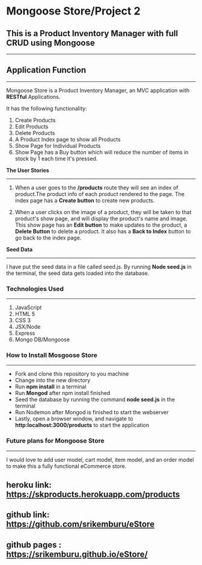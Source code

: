 # Mongoose Store/Project 2

## This is a Product Inventory Manager with full CRUD using Mongoose
***

## Application Function
***
Mongoose Store is a Product Inventory Manager, an MVC application with **RESTful** Applications.

It has the following functionality:

1. Create Products
2. Edit Products
3. Delete Products
3. A Product Index page to show all Products
4. Show Page for Individual Products
5. Show Page has a Buy button which will reduce the number of items in stock by 1 each time it's pressed.

**The User Stories**
***

1. When a user goes to the **/products** route they will see an index of product.The product info of each product rendered to the page. The index page has a **Create button** to create new products.

2. When a user clicks on the image of a product, they will be taken to that product's show page, and will display the product's name and image. This show page has an **Edit button** to make updates to the product, a **Delete Button** to delete a product. It also has a **Back to Index** button to go back to the index page. 

**Seed Data**
***

I have put the seed data in a file called seed.js. By running **Node seed.js** in the terminal, the seed data gets loaded into the database.


### Technologies Used
***

1. JavaScript
2. HTML 5
3. CSS 3
4. JSX/Node
5. Express
6. Mongo DB/Mongoose

### How to Install Mosgoose Store
***

- Fork and clone this repository to you machine
- Change into the new directory
- Run **npm install** in a terminal
- Run **Mongod** after npm install finished
- Seed the database by running the command **node seed.js** in the terminal
- Run Nodemon after Mongod is finished to start the webserver
- Lastly, open a browser window, and navigate to **http:localhost:3000/products** to start the application

### Future plans for Mongoose Store
***

I would love to add user model, cart model, item model, and an order model to make this a fully functional eCommerce store.

## heroku link: https://skproducts.herokuapp.com/products

## github link: https://github.com/srikemburu/eStore

## github pages : https://srikemburu.github.io/eStore/